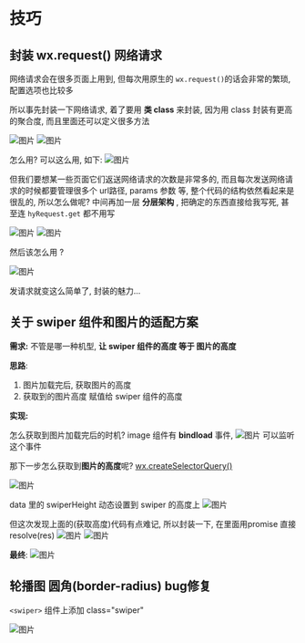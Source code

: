 # 技巧
## 封装 wx.request() 网络请求
网络请求会在很多页面上用到, 但每次用原生的 `wx.request()`的话会非常的繁琐, 配置选项也比较多

所以事先封装一下网络请求, 着了要用 **类 class** 来封装, 因为用 class 封装有更高的聚合度, 而且里面还可以定义很多方法

![图片](../.vuepress/public/images/hm6.png)
![图片](../.vuepress/public/images/hm5.png)

怎么用?  可以这么用, 如下: 
![图片](../.vuepress/public/images/hm7.png)

但我们要想某一些页面它们返送网络请求的次数是非常多的, 而且每次发送网络请求的时候都要管理很多个 url路径, params 参数 等,
整个代码的结构依然看起来是很乱的, 所以怎么做呢? 中间再加一层 **分层架构** , 把确定的东西直接给我写死, 甚至连 `hyRequest.get` 都不用写

![图片](../.vuepress/public/images/hm01.png)
![图片](../.vuepress/public/images/hm02.png)

然后该怎么用 ?

![图片](../.vuepress/public/images/hm03.png)

发请求就变这么简单了, 封装的魅力...

## 关于 swiper 组件和图片的适配方案
**需求:** 不管是哪一种机型,  **让 swiper 组件的高度 等于 图片的高度**

**思路**: 
1. 图片加载完后, 获取图片的高度
2. 获取到的图片高度 赋值给 swiper 组件的高度 

**实现:** 

怎么获取到图片加载完后的时机? image 组件有 **bindload** 事件, 
![图片](../.vuepress/public/images/bindload.png)
可以监听这个事件

那下一步怎么获取到**图片的高度**呢?  [wx.createSelectorQuery()](https://developers.weixin.qq.com/miniprogram/dev/api/wxml/wx.createSelectorQuery.html)

![图片](../.vuepress/public/images/lunbo5.png)

data 里的 swiperHeight 动态设置到 swiper 的高度上
![图片](../.vuepress/public/images/lunbo6.png)

但这次发现上面的(获取高度)代码有点难记, 所以封装一下, 在里面用promise 直接 resolve(res)
![图片](../.vuepress/public/images/rect1.png)
![图片](../.vuepress/public/images/rect2.png)

**最终**: 
![图片](../.vuepress/public/images/rect3.png)
## 轮播图 圆角(border-radius) bug修复
`<swiper>` 组件上添加 class="swiper"

![图片](../.vuepress/public/images/swi1.png)